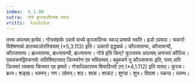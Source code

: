 ```yaml
---
index:  4.1.98
sutra:  गोत्रे कुञ्जाऽदिभ्यश् च्फञ्
vritti:  kashika 
---
```


तस्य अपत्यम् इत्येव। गोत्रसंज्ञके ऽपत्ये वाच्ये कुञ्जादिभ्यः च्फञ् प्रत्ययो भवति। इञो ऽपवादः। चकारो विशेषणार्थः व्रातच्फञोरस्त्रियाम् (*5,3.113) इति। ञकारो वृद्ध्यर्थः। कौञ्जायन्यः, कौजायन्यौ, कौञ्जायनाः। ब्राध्नायन्यः, ब्राध्नायन्यौ, ब्राध्नायनाः। गोत्रे इति किम्? कुञ्जस्य अपत्यम् अनन्तरं कौञ्जिः। एकवचनद्विवचनयोः सतिशिष्टत्वात् ञित्स्वरेण एव भवितव्यम्। बहुवचने तु कौञ्जायनाः इति, परम् अपि ञित्स्वरं त्यक्त्वा चित्स्वर एव इष्यते। गोत्राधिकारश्च शिवादिभ्यो ऽण् (*4,1.112) इति यावत्। कुञ्ज। ब्रध्न। शङ्ख। भस्मन्। गण। लोमन्। शठ। शाक। शाकट। शुण्डा। शुभ। विपाश। स्कन्द। स्तम्भ।


